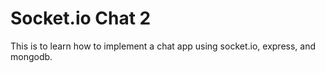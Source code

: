 # Socket.io Chat 2

This is to learn how to implement a chat app using socket.io, express, and mongodb.

